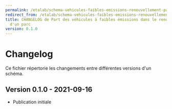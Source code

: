 ```yaml
---
permalink: /etalab/schema-vehicules-faibles-emissions-renouvellement-parc/latest/changelog.html
redirect_from: /etalab/schema-vehicules-faibles-emissions-renouvellement-parc/0.1.0/changelog.html
title: CHANGELOG de Part des véhicules à faibles émissions dans le renouvellement
  d'un parc
version: 0.1.0
---
```


# Changelog

Ce fichier répertorie les changements entre différentes versions d'un schéma.

## Version 0.1.0 - 2021-09-16

- Publication initiale